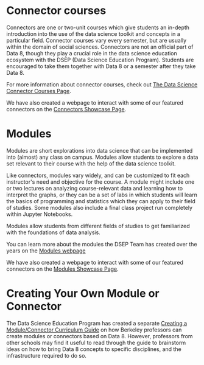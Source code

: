 <!-- #region -->
# Connector courses

Connectors are one or two-unit courses which give students an in-depth introduction into the use of the data science toolkit and concepts in a particular field. Connector courses vary every semester, but are usually within the domain of social sciences. Connectors are not an official part of Data 8, though they play a crucial role in the data science education ecosystem with the DSEP (Data Science Education Program). Students are encouraged to take them together with Data 8 or a semester after they take Data 8.

For more information about connector courses, check out [The Data Science Connector Courses Page](https://data.berkeley.edu/education/connectors).

We have also created a webpage to interact with some of our featured connectors on the [Connectors Showcase Page](https://ds-connectors.github.io/).

# Modules

Modules are short explorations into data science that can be implemented into (almost) any class on campus. Modules allow students to explore a data set relevant to their course with the help of the data science toolkit.

Like connectors, modules vary widely, and can be customized to fit each instructor's need and objective for the course. A module might include one or two lectures on analyzing course-relevant data and learning how to interpret the graphs, or they can be a set of labs in which students will learn the basics of programming and statistics which they can apply to their field of studies. Some modules also include a final class project run completely within Jupyter Notebooks.

Modules allow students from different fields of studies to get familiarized with the foundations of data analysis.

You can learn more about the modules the DSEP Team has created over the years on the [Modules webpage](https://data.berkeley.edu/education/modules)


We have also created a webpage to interact with some of our featured connectors on the [Modules Showcase Page](https://ds-modules.github.io/).

# Creating Your Own Module or Connector

The Data Science Education Program has created a separate [Creating a Module/Connector Curriculum Guide](https://ds-modules.github.io/curriculum-guide/) on how Berkeley professors can create modules or connectors based on Data 8. However, professors from other schools may find it useful to read through the guide to brainstorm ideas on how to bring Data 8 concepts to specific disciplines, and the infrastructure required to do so.
<!-- #endregion -->
